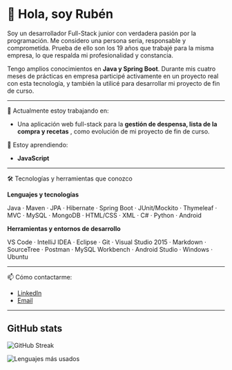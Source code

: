 
# 👋 Hola, soy Rubén

Soy un desarrollador Full-Stack junior con verdadera pasión por la programación. Me considero una persona seria, responsable y comprometida. Prueba de ello son los 19 años que trabajé para la misma empresa, lo que respalda mi profesionalidad y constancia.

Tengo amplios conocimientos en **Java y Spring Boot**. Durante mis cuatro meses de prácticas en empresa participé activamente en un proyecto real con esta tecnología, y también la utilicé para desarrollar mi proyecto de fin de curso.

---

🔭 Actualmente estoy trabajando en:
- Una aplicación web full-stack para la **gestión de despensa, lista de la compra y recetas** , como evolución de mi proyecto de fin de curso.

🌱 Estoy aprendiendo:
- **JavaScript**

---

🛠️ Tecnologías y herramientas que conozco

**Lenguajes y tecnologías**

Java · Maven · JPA · Hibernate · Spring Boot · JUnit/Mockito · Thymeleaf · MVC · MySQL · MongoDB · HTML/CSS · XML · C# · Python · Android

**Herramientas y entornos de desarrollo**  

VS Code · IntelliJ IDEA · Eclipse · Git · Visual Studio 2015 · Markdown · SourceTree · Postman · MySQL Workbench · Android Studio · Windows · Ubuntu

---

📫 Cómo contactarme:
- [LinkedIn](https://linkedin.com/in/ruben-touceda-martinez/)
- [Email](mailto:ruben.touceda@gmail.com)

---
## GitHub stats

![GitHub Streak](https://github-readme-streak-stats.herokuapp.com/?user=rubentoucedapro&theme=github_dark)


![Lenguajes más usados](https://github-readme-stats.vercel.app/api/top-langs/?username=rubentoucedapro&layout=compact&theme=github_dark&cache_seconds=3600)






